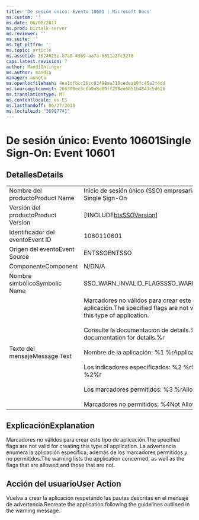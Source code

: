```yaml
---
title: 'De sesión único: Evento 10601 | Microsoft Docs'
ms.custom: ''
ms.date: 06/08/2017
ms.prod: biztalk-server
ms.reviewer: ''
ms.suite: ''
ms.tgt_pltfrm: ''
ms.topic: article
ms.assetid: 2624025e-b7a8-43b9-aa7e-6811a2fc3278
caps.latest.revision: 7
author: MandiOhlinger
ms.author: mandia
manager: anneta
ms.openlocfilehash: 4ea1dfbcc36cc83498aa316cedeab8fc46a2f4dd
ms.sourcegitcommit: 266308ec5c6a9d8d80ff298ee6051b4843c5d626
ms.translationtype: MT
ms.contentlocale: es-ES
ms.lasthandoff: 06/27/2018
ms.locfileid: "36987741"
---
```

# <a name="single-sign-on-event-10601"></a><span data-ttu-id="03029-102">De sesión único: Evento 10601</span><span class="sxs-lookup"><span data-stu-id="03029-102">Single Sign-On: Event 10601</span></span>
## <a name="details"></a><span data-ttu-id="03029-103">Detalles</span><span class="sxs-lookup"><span data-stu-id="03029-103">Details</span></span>  
  
|                 |                                                                                                                                                                                                                                                              |
|-----------------|--------------------------------------------------------------------------------------------------------------------------------------------------------------------------------------------------------------------------------------------------------------|
|  <span data-ttu-id="03029-104">Nombre del producto</span><span class="sxs-lookup"><span data-stu-id="03029-104">Product Name</span></span>   |                                                                                                                  <span data-ttu-id="03029-105">Inicio de sesión único (SSO) empresarial</span><span class="sxs-lookup"><span data-stu-id="03029-105">Enterprise Single Sign-On</span></span>                                                                                                                   |
| <span data-ttu-id="03029-106">Versión del producto</span><span class="sxs-lookup"><span data-stu-id="03029-106">Product Version</span></span> |                                                                                                  [!INCLUDE[btsSSOVersion](../includes/btsssoversion-md.md)]                                                                                                  |
|    <span data-ttu-id="03029-107">Identificador del evento</span><span class="sxs-lookup"><span data-stu-id="03029-107">Event ID</span></span>     |                                                                                                                            <span data-ttu-id="03029-108">10601</span><span class="sxs-lookup"><span data-stu-id="03029-108">10601</span></span>                                                                                                                             |
|  <span data-ttu-id="03029-109">Origen del evento</span><span class="sxs-lookup"><span data-stu-id="03029-109">Event Source</span></span>   |                                                                                                                            <span data-ttu-id="03029-110">ENTSSO</span><span class="sxs-lookup"><span data-stu-id="03029-110">ENTSSO</span></span>                                                                                                                            |
|    <span data-ttu-id="03029-111">Componente</span><span class="sxs-lookup"><span data-stu-id="03029-111">Component</span></span>    |                                                                                                                             <span data-ttu-id="03029-112">N/D</span><span class="sxs-lookup"><span data-stu-id="03029-112">N/A</span></span>                                                                                                                              |
|  <span data-ttu-id="03029-113">Nombre simbólico</span><span class="sxs-lookup"><span data-stu-id="03029-113">Symbolic Name</span></span>  |                                                                                                                    <span data-ttu-id="03029-114">SSO_WARN_INVALID_FLAGS</span><span class="sxs-lookup"><span data-stu-id="03029-114">SSO_WARN_INVALID_FLAGS</span></span>                                                                                                                    |
|  <span data-ttu-id="03029-115">Texto del mensaje</span><span class="sxs-lookup"><span data-stu-id="03029-115">Message Text</span></span>   | <span data-ttu-id="03029-116">Marcadores no válidos para crear este tipo de aplicación.</span><span class="sxs-lookup"><span data-stu-id="03029-116">The specified flags are not valid for creating this type of application.</span></span><br /><br /> <span data-ttu-id="03029-117">Consulte la documentación de details.%r</span><span class="sxs-lookup"><span data-stu-id="03029-117">See documentation for details.%r</span></span><br /><br /> <span data-ttu-id="03029-118">Nombre de la aplicación: %1 %r</span><span class="sxs-lookup"><span data-stu-id="03029-118">Application Name: %1%r</span></span><br /><br /> <span data-ttu-id="03029-119">Los indicadores especificados: %2 %r</span><span class="sxs-lookup"><span data-stu-id="03029-119">Specified Flags: %2%r</span></span><br /><br /> <span data-ttu-id="03029-120">Los marcadores permitidos: %3 %r</span><span class="sxs-lookup"><span data-stu-id="03029-120">Allowed Flags: %3%r</span></span><br /><br /> <span data-ttu-id="03029-121">Marcadores no permitidos: %4</span><span class="sxs-lookup"><span data-stu-id="03029-121">Not Allowed Flags: %4</span></span> |
  
## <a name="explanation"></a><span data-ttu-id="03029-122">Explicación</span><span class="sxs-lookup"><span data-stu-id="03029-122">Explanation</span></span>  
 <span data-ttu-id="03029-123">Marcadores no válidos para crear este tipo de aplicación.</span><span class="sxs-lookup"><span data-stu-id="03029-123">The specified flags are not valid for creating this type of application.</span></span> <span data-ttu-id="03029-124">La advertencia enumera la aplicación específica, además de los marcadores permitidos y no permitidos.</span><span class="sxs-lookup"><span data-stu-id="03029-124">The warning lists the application concerned, as well as the flags that are allowed and those that are not.</span></span>  
  
## <a name="user-action"></a><span data-ttu-id="03029-125">Acción del usuario</span><span class="sxs-lookup"><span data-stu-id="03029-125">User Action</span></span>  
 <span data-ttu-id="03029-126">Vuelva a crear la aplicación respetando las pautas descritas en el mensaje de advertencia.</span><span class="sxs-lookup"><span data-stu-id="03029-126">Recreate the application following the guidelines outlined in the warning message.</span></span>